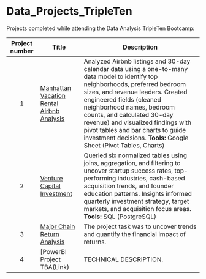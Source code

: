 # Data_Projects_TripleTen
Projects completed while attending the Data Analysis TripleTen Bootcamp:


| Project number | Title | Description |
| :-----------: | ----------- |----------- |
| 1 | [Manhattan Vacation Rental Airbnb Analysis](https://github.com/rezangeles/Manhattan-Vacation-Rentals---Investment-Analysis-Airbnb-) | Analyzed Airbnb listings and 30-day calendar data using a one-to-many data model to identify top neighborhoods, preferred bedroom sizes, and revenue leaders. Created engineered fields (cleaned neighborhood names, bedroom counts, and calculated 30-day revenue) and visualized findings with pivot tables and bar charts to guide investment decisions. **Tools:** Google Sheet (Pivot Tables, Charts) |
| 2 | [Venture Capital Investment](https://github.com/rezangeles/-Venture-Capital-VC-Investment-Analysis-Data-Driven-Insights-for-Smarter-Decisions) |  Queried six normalized tables using joins, aggregation, and filtering to uncover startup success rates, top-performing industries, cash-based acquisition trends, and founder education patterns. Insights informed quarterly investment strategy, target markets, and acquisition focus areas. **Tools:** SQL (PostgreSQL) |
| 3 | [Major Chain Return Analysis](https://github.com/rezangeles/Product-Return-Analysis---Interactive-Tableau-Dashboard) | The project task was to uncover trends and quantify the financial impact of returns. |
| 4 | [PowerBI Project TBA(Link) | TECHNICAL DESCRIPTION. |
